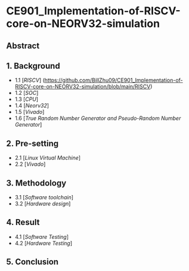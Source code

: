 # CE901_Implementation-of-RISCV-core-on-NEORV32-simulation

## Abstract

## 1. Background
* 1.1 [*RISCV*] (https://github.com/BillZhu09/CE901_Implementation-of-RISCV-core-on-NEORV32-simulation/blob/main/RISCV)
* 1.2 [*SOC*]
* 1.3 [*CPU*]
* 1.4 [*Neorv32*]
* 1.5 [*Vivado*]
* 1.6 [*True Random Number Generator and Pseudo-Random Number Generator*]

## 2. Pre-setting
* 2.1 [*Linux Virtual Machine*]
* 2.2 [*Vivado*]

## 3. Methodology
* 3.1 [*Software toolchain*]
* 3.2 [*Hardware design*]

## 4. Result
* 4.1 [*Software Testing*]
* 4.2 [*Hardware Testing*]

## 5. Conclusion 

